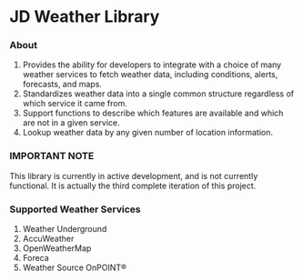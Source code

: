 # JD Weather Library

### About

1. Provides the ability for developers to integrate with a choice of many weather services to fetch weather data, including conditions, alerts, forecasts, and maps.
2. Standardizes weather data into a single common structure regardless of which service it came from.
3. Support functions to describe which features are available and which are not in a given service.
4. Lookup weather data by any given number of location information.

### IMPORTANT NOTE

This library is currently in active development, and is not currently functional. It is actually the third complete iteration of this project. 

### Supported Weather Services

1. Weather Underground
2. AccuWeather
3. OpenWeatherMap
4. Foreca
5. Weather Source OnPOINT®

